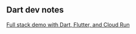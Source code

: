 ## Dart dev notes

[Full stack demo with Dart, Flutter, and Cloud Run](https://www.youtube.com/watch?v=v3rOI9lkftw)